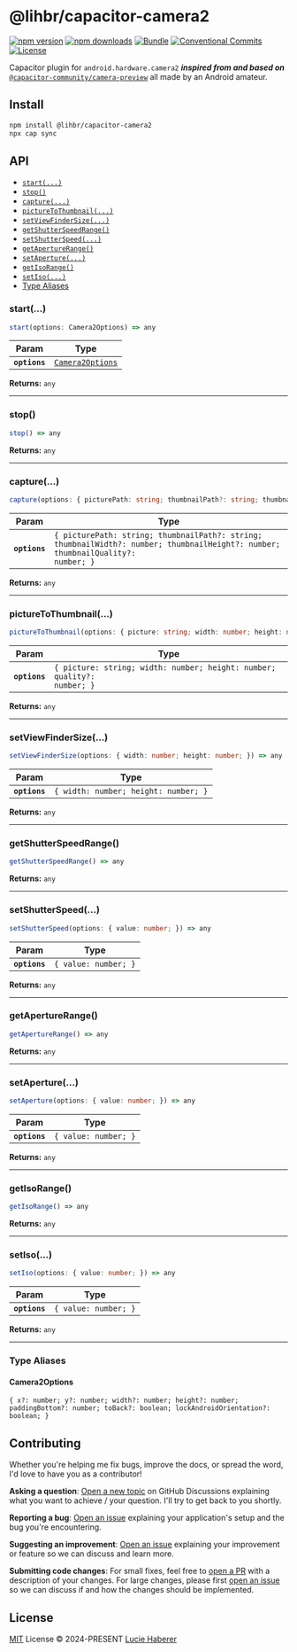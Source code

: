 # @lihbr/capacitor-camera2

[![npm version][npm-version-src]][npm-version-href]
[![npm downloads][npm-downloads-src]][npm-downloads-href]
[![Bundle][bundle-src]][bundle-href]
[![Conventional Commits][conventional-commits-src]][conventional-commits-href]
[![License][license-src]][license-href]

Capacitor plugin for `android.hardware.camera2` ***inspired from and based on*** [`@capacitor-community/camera-preview`](capacitor-community-camera-preview) all made by an Android amateur.

## Install

```bash
npm install @lihbr/capacitor-camera2
npx cap sync
```

## API

<docgen-index>

* [`start(...)`](#start)
* [`stop()`](#stop)
* [`capture(...)`](#capture)
* [`pictureToThumbnail(...)`](#picturetothumbnail)
* [`setViewFinderSize(...)`](#setviewfindersize)
* [`getShutterSpeedRange()`](#getshutterspeedrange)
* [`setShutterSpeed(...)`](#setshutterspeed)
* [`getApertureRange()`](#getaperturerange)
* [`setAperture(...)`](#setaperture)
* [`getIsoRange()`](#getisorange)
* [`setIso(...)`](#setiso)
* [Type Aliases](#type-aliases)

</docgen-index>

<docgen-api>
<!--Update the source file JSDoc comments and rerun docgen to update the docs below-->

### start(...)

```typescript
start(options: Camera2Options) => any
```

| Param         | Type                                                      |
| ------------- | --------------------------------------------------------- |
| **`options`** | <code><a href="#camera2options">Camera2Options</a></code> |

**Returns:** <code>any</code>

--------------------


### stop()

```typescript
stop() => any
```

**Returns:** <code>any</code>

--------------------


### capture(...)

```typescript
capture(options: { picturePath: string; thumbnailPath?: string; thumbnailWidth?: number; thumbnailHeight?: number; thumbnailQuality?: number; }) => any
```

| Param         | Type                                                                                                                                        |
| ------------- | ------------------------------------------------------------------------------------------------------------------------------------------- |
| **`options`** | <code>{ picturePath: string; thumbnailPath?: string; thumbnailWidth?: number; thumbnailHeight?: number; thumbnailQuality?: number; }</code> |

**Returns:** <code>any</code>

--------------------


### pictureToThumbnail(...)

```typescript
pictureToThumbnail(options: { picture: string; width: number; height: number; quality?: number; }) => any
```

| Param         | Type                                                                               |
| ------------- | ---------------------------------------------------------------------------------- |
| **`options`** | <code>{ picture: string; width: number; height: number; quality?: number; }</code> |

**Returns:** <code>any</code>

--------------------


### setViewFinderSize(...)

```typescript
setViewFinderSize(options: { width: number; height: number; }) => any
```

| Param         | Type                                            |
| ------------- | ----------------------------------------------- |
| **`options`** | <code>{ width: number; height: number; }</code> |

**Returns:** <code>any</code>

--------------------


### getShutterSpeedRange()

```typescript
getShutterSpeedRange() => any
```

**Returns:** <code>any</code>

--------------------


### setShutterSpeed(...)

```typescript
setShutterSpeed(options: { value: number; }) => any
```

| Param         | Type                            |
| ------------- | ------------------------------- |
| **`options`** | <code>{ value: number; }</code> |

**Returns:** <code>any</code>

--------------------


### getApertureRange()

```typescript
getApertureRange() => any
```

**Returns:** <code>any</code>

--------------------


### setAperture(...)

```typescript
setAperture(options: { value: number; }) => any
```

| Param         | Type                            |
| ------------- | ------------------------------- |
| **`options`** | <code>{ value: number; }</code> |

**Returns:** <code>any</code>

--------------------


### getIsoRange()

```typescript
getIsoRange() => any
```

**Returns:** <code>any</code>

--------------------


### setIso(...)

```typescript
setIso(options: { value: number; }) => any
```

| Param         | Type                            |
| ------------- | ------------------------------- |
| **`options`** | <code>{ value: number; }</code> |

**Returns:** <code>any</code>

--------------------


### Type Aliases


#### Camera2Options

<code>{ x?: number; y?: number; width?: number; height?: number; paddingBottom?: number; toBack?: boolean; lockAndroidOrientation?: boolean; }</code>

</docgen-api>

## Contributing

Whether you're helping me fix bugs, improve the docs, or spread the word, I'd love to have you as a contributor!

**Asking a question**: [Open a new topic][repo-question] on GitHub Discussions explaining what you want to achieve / your question. I'll try to get back to you shortly.

**Reporting a bug**: [Open an issue][repo-bug-report] explaining your application's setup and the bug you're encountering.

**Suggesting an improvement**: [Open an issue][repo-feature-request] explaining your improvement or feature so we can discuss and learn more.

**Submitting code changes**: For small fixes, feel free to [open a PR][repo-pull-requests] with a description of your changes. For large changes, please first [open an issue][repo-feature-request] so we can discuss if and how the changes should be implemented.

## License

[MIT][license] License © 2024-PRESENT [Lucie Haberer][lihbr-github]

<!-- Links -->
[capacitor-community-camera-preview]: https://github.com/capacitor-community/camera-preview
[license]: ./LICENSE
[lihbr-github]: https://github.com/lihbr

<!-- Contributing -->

[repo-question]: https://github.com/lihbr/capacitor-camera2/discussions
[repo-bug-report]: https://github.com/lihbr/capacitor-camera2/issues/new?assignees=&labels=bug&template=bug_report.md&title=
[repo-feature-request]: https://github.com/lihbr/capacitor-camera2/issues/new?assignees=&labels=enhancement&template=feature_request.md&title=
[repo-pull-requests]: https://github.com/lihbr/capacitor-camera2/pulls

<!-- Badges -->

[npm-version-src]: https://img.shields.io/npm/v/@lihbr/capacitor-camera2?style=flat&colorA=131010&colorB=54669c
[npm-version-href]: https://npmjs.com/package/@lihbr/capacitor-camera2
[npm-downloads-src]: https://img.shields.io/npm/dm/@lihbr/capacitor-camera2?style=flat&colorA=131010&colorB=a54a5e
[npm-downloads-href]: https://npmjs.com/package/@lihbr/capacitor-camera2
[bundle-src]: https://img.shields.io/bundlephobia/minzip/@lihbr/capacitor-camera2?style=flat&colorA=131010&colorB=e84311&label=minzip
[bundle-href]: https://bundlephobia.com/result?p=@lihbr/capacitor-camera2
[conventional-commits-src]: https://img.shields.io/badge/Conventional%20Commits-1.0.0-%23FE5196?style=flat&colorA=131010&colorB=f27602&logo=conventionalcommits&logoColor=faf1f1
[conventional-commits-href]: https://conventionalcommits.org
[license-src]: https://img.shields.io/github/license/lihbr/capacitor-camera2.svg?style=flat&colorA=131010&colorB=759f53
[license-href]: https://github.com/lihbr/capacitor-camera2/blob/main/LICENSE